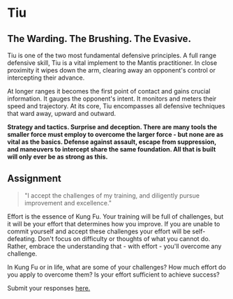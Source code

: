 # Tiu
## The Warding.  The Brushing.  The Evasive.

Tiu is one of the two most fundamental defensive principles.  A full range defensive skill, Tiu is a vital implement to the Mantis practitioner.  In close proximity it wipes down the arm, clearing away an opponent's control or intercepting their advance.

At longer ranges it becomes the first point of contact and gains crucial information.  It gauges the opponent's intent.  It monitors and meters their speed and trajectory.  At its core, Tiu encompasses all defensive techniques that ward away, upward and outward.

**Strategy and tactics.  Surprise and deception.  There are many tools the smaller force must employ to overcome the larger force - but none are as vital as the basics.  Defense against assault, escape from suppression, and maneuvers to intercept share the same foundation.  All that is built will only ever be as strong as this.**

## Assignment

> "I accept the challenges of my training, and diligently pursue improvement and excellence."

Effort is the essence of Kung Fu.  Your training will be full of challenges, but it will be your effort that determines how you improve.  If you are unable to commit yourself and accept these challenges your effort will be self-defeating.  Don't focus on difficulty or thoughts of what you cannot do.  Rather, embrace the understanding that - with effort - you'll overcome any challenge.

In Kung Fu or in life, what are some of your challenges?  How much effort do you apply to overcome them?  Is your effort sufficient to achieve success?

Submit your responses <a href="">here.</a>